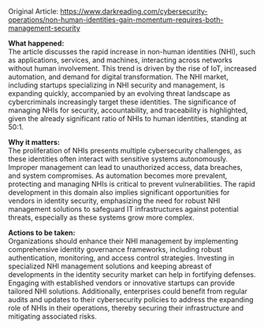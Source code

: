Original Article: https://www.darkreading.com/cybersecurity-operations/non-human-identities-gain-momentum-requires-both-management-security

**What happened:**  
The article discusses the rapid increase in non-human identities (NHI), such as applications, services, and machines, interacting across networks without human involvement. This trend is driven by the rise of IoT, increased automation, and demand for digital transformation. The NHI market, including startups specializing in NHI security and management, is expanding quickly, accompanied by an evolving threat landscape as cybercriminals increasingly target these identities. The significance of managing NHIs for security, accountability, and traceability is highlighted, given the already significant ratio of NHIs to human identities, standing at 50:1.

**Why it matters:**  
The proliferation of NHIs presents multiple cybersecurity challenges, as these identities often interact with sensitive systems autonomously. Improper management can lead to unauthorized access, data breaches, and system compromises. As automation becomes more prevalent, protecting and managing NHIs is critical to prevent vulnerabilities. The rapid development in this domain also implies significant opportunities for vendors in identity security, emphasizing the need for robust NHI management solutions to safeguard IT infrastructures against potential threats, especially as these systems grow more complex.

**Actions to be taken:**  
Organizations should enhance their NHI management by implementing comprehensive identity governance frameworks, including robust authentication, monitoring, and access control strategies. Investing in specialized NHI management solutions and keeping abreast of developments in the identity security market can help in fortifying defenses. Engaging with established vendors or innovative startups can provide tailored NHI solutions. Additionally, enterprises could benefit from regular audits and updates to their cybersecurity policies to address the expanding role of NHIs in their operations, thereby securing their infrastructure and mitigating associated risks.